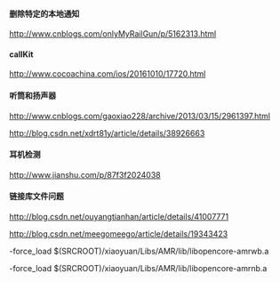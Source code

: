#### 删除特定的本地通知

http://www.cnblogs.com/onlyMyRailGun/p/5162313.html

#### callKit

http://www.cocoachina.com/ios/20161010/17720.html

#### 听筒和扬声器

http://www.cnblogs.com/gaoxiao228/archive/2013/03/15/2961397.html

http://blog.csdn.net/xdrt81y/article/details/38926663

#### 耳机检测

http://www.jianshu.com/p/87f3f2024038

#### 链接库文件问题

http://blog.csdn.net/ouyangtianhan/article/details/41007771

http://blog.csdn.net/meegomeego/article/details/19343423

-force_load $(SRCROOT)/xiaoyuan/Libs/AMR/lib/libopencore-amrwb.a

-force_load $(SRCROOT)/xiaoyuan/Libs/AMR/lib/libopencore-amrnb.a







